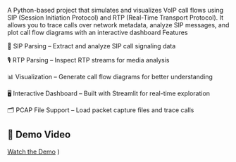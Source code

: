 A Python-based project that simulates and visualizes VoIP call flows using SIP (Session Initiation Protocol) and RTP (Real-Time Transport Protocol).
It allows you to trace calls over network metadata, analyze SIP messages, and plot call flow diagrams with an interactive dashboard
Features

📡 SIP Parsing – Extract and analyze SIP call signaling data

🎙 RTP Parsing – Inspect RTP streams for media analysis

📊 Visualization – Generate call flow diagrams for better understanding

🖥 Interactive Dashboard – Built with Streamlit for real-time exploration

🗂 PCAP File Support – Load packet capture files and trace calls
## 🎥 Demo Video
[Watch the Demo](https://drive.google.com/file/d/15TTw5KD3KqXypoyA-pgUoFLYxa_kTFFA/view?usp=sharing)
)
